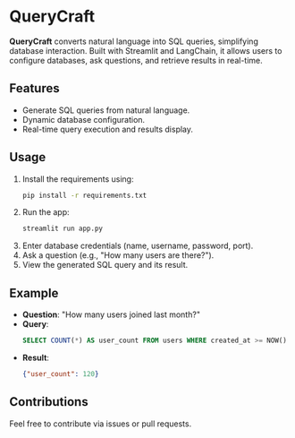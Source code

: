
# QueryCraft

**QueryCraft** converts natural language into SQL queries, simplifying database interaction. Built with Streamlit and LangChain, it allows users to configure databases, ask questions, and retrieve results in real-time.

## Features
- Generate SQL queries from natural language.
- Dynamic database configuration.
- Real-time query execution and results display.

## Usage
1. Install the requirements using:
   ```bash
   pip install -r requirements.txt
   ```
3. Run the app:
   ```bash
   streamlit run app.py
   ```
4. Enter database credentials (name, username, password, port).
5. Ask a question (e.g., "How many users are there?").
6. View the generated SQL query and its result.

## Example
- **Question**: "How many users joined last month?"
- **Query**:
  ```sql
  SELECT COUNT(*) AS user_count FROM users WHERE created_at >= NOW() - INTERVAL 1 MONTH;
  ```
- **Result**:
  ```json
  {"user_count": 120}
  ```

## Contributions
Feel free to contribute via issues or pull requests.
